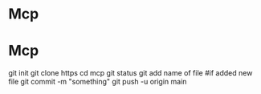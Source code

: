 # Mcp
# Mcp
git init
git clone https
cd mcp
git status
git add name of file #if added new file
git commit -m "something"
git push -u origin main 
